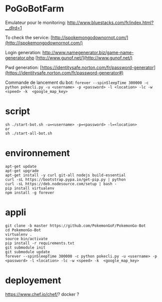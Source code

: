 # PoGoBotFarm

Emulateur pour le monitoring:
http://www.bluestacks.com/fr/index.html?__dlrd=1

To check the service: [http://ispokemongodownornot.com/](http://ispokemongodownornot.com/)

Login generation:
http://www.namegenerator.biz/game-name-generator.php
[http://www.gunof.net/](http://www.gunof.net/)

Pwd generation:
[https://identitysafe.norton.com/fr/password-generator](https://identitysafe.norton.com/fr/password-generator#)

Commande de lancement du bot: `forever --spinSleepTime 300000 -c python pokecli.py -u <username> -p <password> -l <location> -lc -w <speed> -k  <google_map_key>`

# script
```
sh ./start-bot.sh -u=<username> -p=<password> -l=<location>
or
sh ./start-all-bot.sh
```


# environnement
```
apt-get update
apt-get upgrade
apt-get install -y curl git-all nodejs build-essential
curl -sL https://bootstrap.pypa.io/get-pip.py | python
curl -sL https://deb.nodesource.com/setup | bash -
pip install virtualenv
npm install -g forever
```

# appli
```
git clone -b master https://github.com/PokemonGoF/PokemonGo-Bot
cd PokemonGo-Bot
virtualenv .
source bin/activate
pip install -r requirements.txt
git submodule init
git submodule update
forever --spinSleepTime 300000 -c python pokecli.py -u <username> -p <password> -l <location> -lc -w <speed> -k  <google_map_key>
```

# deployement
https://www.chef.io/chef/? docker ?
